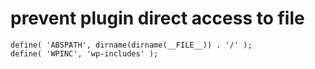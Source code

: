# prevent plugin direct access to file

    define( 'ABSPATH', dirname(dirname(__FILE__)) . '/' );
    define( 'WPINC', 'wp-includes' );

